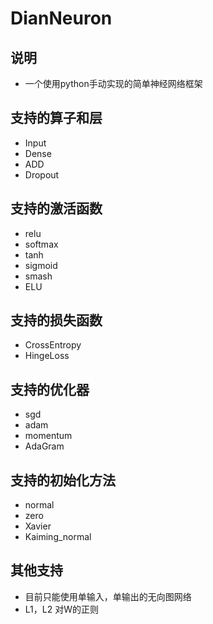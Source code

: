 # DianNeuron

## 说明
* 一个使用python手动实现的简单神经网络框架

## 支持的算子和层

* Input
* Dense
* ADD
* Dropout

## 支持的激活函数
* relu
* softmax
* tanh
* sigmoid
* smash
* ELU

## 支持的损失函数
* CrossEntropy
* HingeLoss

## 支持的优化器
* sgd
* adam
* momentum
* AdaGram

## 支持的初始化方法
* normal
* zero
* Xavier
* Kaiming_normal

## 其他支持
* 目前只能使用单输入，单输出的无向图网络
* L1，L2 对W的正则
